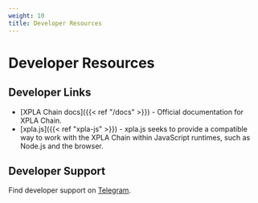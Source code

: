 ```yaml
---
weight: 10
title: Developer Resources
---
```


# Developer Resources

## Developer Links

- [XPLA Chain docs]({{< ref "/docs" >}}) - Official documentation for XPLA Chain.
- [xpla.js]({{< ref "xpla-js" >}}) - xpla.js seeks to provide a compatible way to work with the XPLA Chain within JavaScript runtimes, such as Node.js and the browser.

## Developer Support
    
Find developer support on [Telegram](https://t.me/Official_XPLA).
